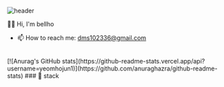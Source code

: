 ![header](https://capsule-render.vercel.app/api?type=waving&color=timeAuto&height=300&section=header&text=bellho&fontSize=50&animation=fadeIn&fontAlignY=38)

👋🏻 Hi, I'm bellho
- 📫 How to reach me: dms102336@gmail.com
<br/>
[![Anurag's GitHub stats](https://github-readme-stats.vercel.app/api?username=yeomhojun1)](https://github.com/anuraghazra/github-readme-stats)
### 📌 stack



<!--
**bellho/bellho** is a ✨ _special_ ✨ repository because its `README.md` (this file) appears on your GitHub profile.

Here are some ideas to get you started:

- 🔭 I’m currently working on ...
- 🌱 I’m currently learning ...
- 👯 I’m looking to collaborate on ...
- 🤔 I’m looking for help with ...
- 💬 Ask me about ...
- 📫 How to reach me: ...
- 😄 Pronouns: ...
- ⚡ Fun fact: ...
-->
